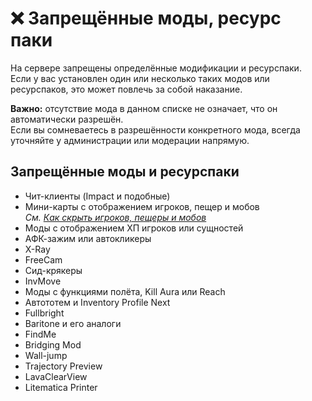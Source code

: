 # ❌ Запрещённые моды, ресурс паки

На сервере запрещены определённые модификации и ресурспаки.  
Если у вас установлен один или несколько таких модов или ресурспаков, это может повлечь за собой наказание.  

**Важно:** отсутствие мода в данном списке не означает, что он автоматически разрешён.  
Если вы сомневаетесь в разрешённости конкретного мода, всегда уточняйте у администрации или модерации напрямую.  

## Запрещённые моды и ресурспаки
- Чит-клиенты (Impact и подобные)  
- Мини-карты с отображением игроков, пещер и мобов  
    *См. [Как скрыть игроков, пещеры и мобов](hide-players-and-caves.md)*  
- Моды с отображением ХП игроков или сущностей  
- АФК-зажим или автокликеры  
- X-Ray  
- FreeCam  
- Сид-крякеры  
- InvMove  
- Моды с функциями полёта, Kill Aura или Reach  
- Автототем и Inventory Profile Next  
- Fullbright  
- Baritone и его аналоги  
- FindMe  
- Bridging Mod  
- Wall-jump
- Trajectory Preview  
- LavaClearView  
- Litematica Printer